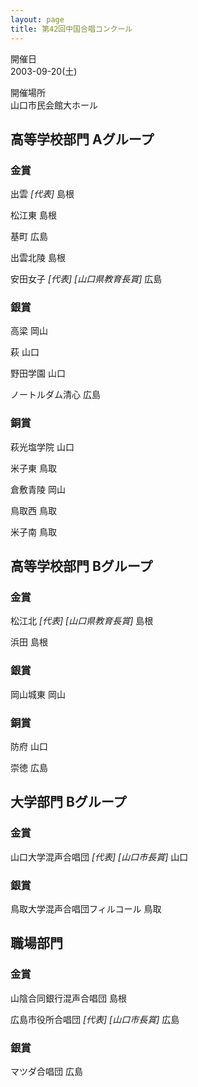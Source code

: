 ```yaml
---
layout: page
title: 第42回中国合唱コンクール
---
```

開催日  
2003-09-20(土)

開催場所  
山口市民会館大ホール

高等学校部門 Aグループ
----------------------

### 金賞

<span class="choir-name">出雲</span> *\[代表\]*
島根

<span class="choir-name">松江東</span>
島根

<span class="choir-name">基町</span>
広島

<span class="choir-name">出雲北陵</span>
島根

<span class="choir-name">安田女子</span> *\[代表\]* *\[山口県教育長賞\]*
広島

### 銀賞

<span class="choir-name">高梁</span>
岡山

<span class="choir-name">萩</span>
山口

<span class="choir-name">野田学園</span>
山口

<span class="choir-name">ノートルダム清心</span>
広島

### 銅賞

<span class="choir-name">萩光塩学院</span>
山口

<span class="choir-name">米子東</span>
鳥取

<span class="choir-name">倉敷青陵</span>
岡山

<span class="choir-name">鳥取西</span>
鳥取

<span class="choir-name">米子南</span>
鳥取

高等学校部門 Bグループ
----------------------

### 金賞

<span class="choir-name">松江北</span> *\[代表\]* *\[山口県教育長賞\]*
島根

<span class="choir-name">浜田</span>
島根

### 銀賞

<span class="choir-name">岡山城東</span>
岡山

### 銅賞

<span class="choir-name">防府</span>
山口

<span class="choir-name">崇徳</span>
広島

大学部門 Bグループ
------------------

### 金賞

<span class="choir-name">山口大学混声合唱団</span> *\[代表\]* *\[山口市長賞\]*
山口

### 銀賞

<span class="choir-name">鳥取大学混声合唱団フィルコール</span>
鳥取

職場部門
--------

### 金賞

<span class="choir-name">山陰合同銀行混声合唱団</span>
島根

<span class="choir-name">広島市役所合唱団</span> *\[代表\]* *\[山口市長賞\]*
広島

### 銀賞

<span class="choir-name">マツダ合唱団</span>
広島
